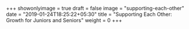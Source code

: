 +++
showonlyimage = true
draft = false
image = "supporting-each-other"
date = "2019-01-24T18:25:22+05:30"
title = "Supporting Each Other: Growth for Juniors and Seniors"
weight = 0
+++

